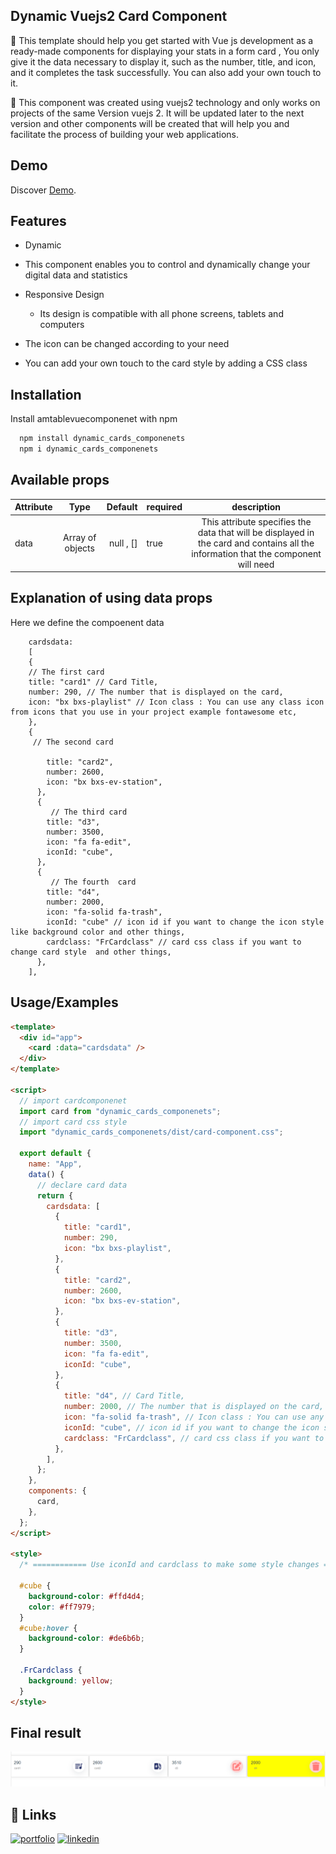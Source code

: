 ## Dynamic Vuejs2 Card Component

<!-- ![card image](src/assets/cardsimage.png) -->

📃 This template should help you get started with Vue js development as a ready-made components for displaying your stats in a form card ,
You only give it the data necessary to display it, such as the number, title, and icon, and it completes the task successfully. You can also add your own touch to it.

🛑 This component was created using vuejs2 technology and only works on projects of the same Version vuejs 2. It will be updated later to the next version and other components will be created that will help you and facilitate the process of building your web applications.

## Demo

Discover [Demo](https://amtabledemo.netlify.app/CadrView).

## Features

- Dynamic
- This component enables you to control and dynamically change your digital data and statistics

- Responsive Design

  - Its design is compatible with all phone screens, tablets and computers

- The icon can be changed according to your need

- You can add your own touch to the card style by adding a CSS class

## Installation

Install amtablevuecomponenet with npm

```bash or terminal
  npm install dynamic_cards_componenets
  npm i dynamic_cards_componenets
```

## Available props

| Attribute |       Type       |   Default | required |                                                            description                                                             |
| :-------- | :--------------: | --------: | :------- | :--------------------------------------------------------------------------------------------------------------------------------: |
| data      | Array of objects | null , [] | true     | This attribute specifies the data that will be displayed in the card and contains all the information that the component will need |

## Explanation of using data props

Here we define the compoenent data

        cardsdata:
        [
        {
        // The first card
        title: "card1" // Card Title,
        number: 290, // The number that is displayed on the card,
        icon: "bx bxs-playlist" // Icon class : You can use any class icon from icons that you use in your project example fontawesome etc,
        },
        {
         // The second card

            title: "card2",
            number: 2600,
            icon: "bx bxs-ev-station",
          },
          {
             // The third card
            title: "d3",
            number: 3500,
            icon: "fa fa-edit",
            iconId: "cube",
          },
          {
             // The fourth  card
            title: "d4",
            number: 2000,
            icon: "fa-solid fa-trash",
            iconId: "cube" // icon id if you want to change the icon style like background color and other things,
            cardclass: "FrCardclass" // card css class if you want to change card style  and other things,
          },
        ],

## Usage/Examples

```html
<template>
  <div id="app">
    <card :data="cardsdata" />
  </div>
</template>

<script>
  // import cardcomponenet
  import card from "dynamic_cards_componenets";
  // import card css style
  import "dynamic_cards_componenets/dist/card-component.css";

  export default {
    name: "App",
    data() {
      // declare card data
      return {
        cardsdata: [
          {
            title: "card1",
            number: 290,
            icon: "bx bxs-playlist",
          },
          {
            title: "card2",
            number: 2600,
            icon: "bx bxs-ev-station",
          },
          {
            title: "d3",
            number: 3500,
            icon: "fa fa-edit",
            iconId: "cube",
          },
          {
            title: "d4", // Card Title,
            number: 2000, // The number that is displayed on the card,
            icon: "fa-solid fa-trash", // Icon class : You can use any class icon from icons that you use in your project example fontawesome etc,
            iconId: "cube", // icon id if you want to change the icon style like background color and other things
            cardclass: "FrCardclass", // card css class if you want to change card style  and other things,
          },
        ],
      };
    },
    components: {
      card,
    },
  };
</script>

<style>
  /* ============ Use iconId and cardclass to make some style changes ========== */

  #cube {
    background-color: #ffd4d4;
    color: #ff7979;
  }
  #cube:hover {
    background-color: #de6b6b;
  }

  .FrCardclass {
    background: yellow;
  }
</style>
```

## Final result

![card image](https://github.com/AbderrahmaneAmerhhi/Dynamic-Responsive-Statistics-Cards/blob/main/src/assets/cardsimage.png)

## 🔗 Links

[![portfolio](https://img.shields.io/badge/my_portfolio-000?style=for-the-badge&logo=ko-fi&logoColor=white)](https://main--abderrahmaneamerrhiportfoliov2.netlify.app/)
[![linkedin](https://img.shields.io/badge/linkedin-0A66C2?style=for-the-badge&logo=linkedin&logoColor=white)](https://www.linkedin.com/in/abderrahmane-amerrhi-807b40201/)
